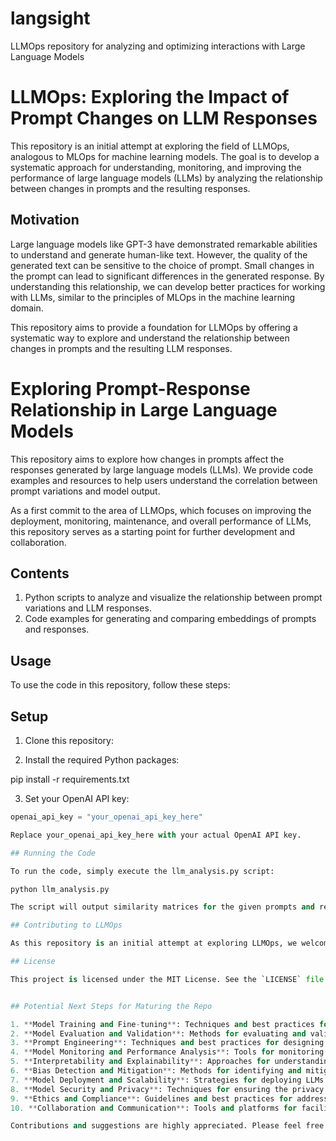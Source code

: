 # langsight
LLMOps repository for analyzing and optimizing interactions with Large Language Models

# LLMOps: Exploring the Impact of Prompt Changes on LLM Responses

This repository is an initial attempt at exploring the field of LLMOps, analogous to MLOps for machine learning models. The goal is to develop a systematic approach for understanding, monitoring, and improving the performance of large language models (LLMs) by analyzing the relationship between changes in prompts and the resulting responses.

## Motivation

Large language models like GPT-3 have demonstrated remarkable abilities to understand and generate human-like text. However, the quality of the generated text can be sensitive to the choice of prompt. Small changes in the prompt can lead to significant differences in the generated response. By understanding this relationship, we can develop better practices for working with LLMs, similar to the principles of MLOps in the machine learning domain.

This repository aims to provide a foundation for LLMOps by offering a systematic way to explore and understand the relationship between changes in prompts and the resulting LLM responses.

# Exploring Prompt-Response Relationship in Large Language Models

This repository aims to explore how changes in prompts affect the responses generated by large language models (LLMs). We provide code examples and resources to help users understand the correlation between prompt variations and model output.

As a first commit to the area of LLMOps, which focuses on improving the deployment, monitoring, maintenance, and overall performance of LLMs, this repository serves as a starting point for further development and collaboration.

## Contents

1. Python scripts to analyze and visualize the relationship between prompt variations and LLM responses.
2. Code examples for generating and comparing embeddings of prompts and responses.


## Usage

To use the code in this repository, follow these steps:

## Setup

1. Clone this repository:

2. Install the required Python packages:

pip install -r requirements.txt


3. Set your OpenAI API key:

```python
openai_api_key = "your_openai_api_key_here"

Replace your_openai_api_key_here with your actual OpenAI API key.

## Running the Code

To run the code, simply execute the llm_analysis.py script:

python llm_analysis.py

The script will output similarity matrices for the given prompts and responses, and display visualizations of the correlation between them.

## Contributing to LLMOps

As this repository is an initial attempt at exploring LLMOps, we welcome contributions to improve and expand the codebase. If you have any ideas, suggestions, or experience working with LLMs and would like to contribute to the development of LLMOps, please feel free to create an issue or submit a pull request.

## License

This project is licensed under the MIT License. See the `LICENSE` file for more information.


## Potential Next Steps for Maturing the Repo

1. **Model Training and Fine-tuning**: Techniques and best practices for training and fine-tuning LLMs.
2. **Model Evaluation and Validation**: Methods for evaluating and validating LLM performance across various tasks.
3. **Prompt Engineering**: Techniques and best practices for designing effective prompts.
4. **Model Monitoring and Performance Analysis**: Tools for monitoring LLM performance in real-time.
5. **Interpretability and Explainability**: Approaches for understanding and explaining LLM behavior.
6. **Bias Detection and Mitigation**: Methods for identifying and mitigating biases in LLMs.
7. **Model Deployment and Scalability**: Strategies for deploying LLMs in production environments.
8. **Model Security and Privacy**: Techniques for ensuring the privacy and security of LLMs.
9. **Ethics and Compliance**: Guidelines and best practices for addressing ethical concerns.
10. **Collaboration and Communication**: Tools and platforms for facilitating collaboration and communication.

Contributions and suggestions are highly appreciated. Please feel free to open issues or submit pull requests to improve the repository.
